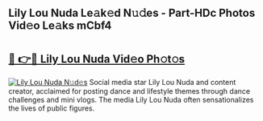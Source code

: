 ## Lily Lou Nuda Le𝚊k𝚎d N𝚞𝚍es - Part-HDc Photos Vid𝚎o Le𝚊ks mCbf4

# <h2><a href="http://fbbwxda.evod.top/?m=Lily+Lou+Nuda">🔗 👉🔴 Lily Lou Nuda Vid𝚎o Ph𝚘t𝚘s</a></h2>

[![Lily Lou Nuda N𝚞d𝚎s](https://i.imgur.com/8V9OHl7.gif)](http://fbbwxda.evod.top/?m=Lily+Lou+Nuda)
Social media star Lily Lou Nuda and content creator, acclaimed for posting dance and lifestyle themes through dance challenges and mini vlogs. The media Lily Lou Nuda often sensationalizes the lives of public figures. 
